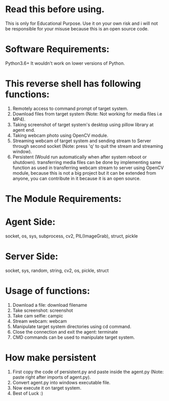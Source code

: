 # Read this before using.
This is only for Educational Purpose. Use it on your own risk and i will not be responsible for your misuse because this is an open source code.
# Software Requirements:
Python3.6+ 
It wouldn't work on lower versions of Python.
# This reverse shell has following functions:
1. Remotely access to command prompt of target system.
2. Download files from target system (Note: Not working for media files i.e MP4).
3. Taking screenshot of target system's desktop using pillow library at agent end.
4. Taking webcam photo using OpenCV module.
5. Streaming webcam of target system and sending stream to Server through second socket (Note: press 'q' to quit the stream and streaming window).
6. Persistent (Would run automatically when after system reboot or shutdown).
transferring media files can be done by implementing same function as used in transferring webcam stream to server using OpenCV module, because this is not a big project but it can be extended from anyone, you can contribute in it because it is an open source.
# The Module Requirements:
# Agent Side:
socket, os, sys, subprocess, cv2, PIL(ImageGrab), struct, pickle
# Server Side:
socket, sys, random, string, cv2, os, pickle, struct
# Usage of functions:
1. Download a file: download filename
2. Take screenshot: screenshot
3. Take cam selfie: campic
4. Stream webcam: webcam
5. Manipulate target system directories using cd command.
6. Close the connection and exit the agent: terminate
7. CMD commands can be used to manipulate target system.
# How make persistent
1. First copy the code of persistent.py and paste inside the agent.py (Note: paste right after imports of agent.py).
2. Convert agent.py into windows executable file.
3. Now execute it on target system.
4. Best of Luck :)

